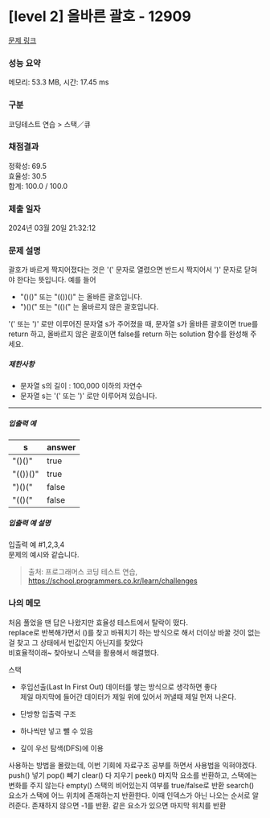 # [level 2] 올바른 괄호 - 12909 

[문제 링크](https://school.programmers.co.kr/learn/courses/30/lessons/12909) 

### 성능 요약

메모리: 53.3 MB, 시간: 17.45 ms

### 구분

코딩테스트 연습 > 스택／큐

### 채점결과

정확성: 69.5<br/>효율성: 30.5<br/>합계: 100.0 / 100.0

### 제출 일자

2024년 03월 20일 21:32:12

### 문제 설명

<p>괄호가 바르게 짝지어졌다는 것은 '(' 문자로 열렸으면 반드시 짝지어서 ')' 문자로 닫혀야 한다는 뜻입니다. 예를 들어</p>

<ul>
<li>"()()" 또는 "(())()" 는 올바른 괄호입니다.</li>
<li>")()(" 또는 "(()(" 는 올바르지 않은 괄호입니다.</li>
</ul>

<p>'(' 또는 ')' 로만 이루어진 문자열 s가 주어졌을 때, 문자열 s가 올바른 괄호이면 true를 return 하고, 올바르지 않은 괄호이면 false를 return 하는 solution 함수를 완성해 주세요.</p>

<h5>제한사항</h5>

<ul>
<li>문자열 s의 길이 : 100,000 이하의 자연수</li>
<li>문자열 s는 '(' 또는 ')' 로만 이루어져 있습니다.</li>
</ul>

<hr>

<h5>입출력 예</h5>
<table class="table">
        <thead><tr>
<th>s</th>
<th>answer</th>
</tr>
</thead>
        <tbody><tr>
<td>"()()"</td>
<td>true</td>
</tr>
<tr>
<td>"(())()"</td>
<td>true</td>
</tr>
<tr>
<td>")()("</td>
<td>false</td>
</tr>
<tr>
<td>"(()("</td>
<td>false</td>
</tr>
</tbody>
      </table>
<h5>입출력 예 설명</h5>

<p>입출력 예 #1,2,3,4<br>
문제의 예시와 같습니다.</p>


> 출처: 프로그래머스 코딩 테스트 연습, https://school.programmers.co.kr/learn/challenges


### 나의 메모
처음 풀었을 땐 답은 나왔지만 효율성 테스트에서 탈락이 떴다.<br>
replace로 반복해가면서 ()를 찾고 바꿔치기 하는 방식으로 해서 더이상 바꿀 것이 없는 걸 찾고 그 상태에서 빈값인지 아닌지를 찾았다<br>
비효율적이래~
찾아보니 스택을 활용해서 해결했다.<br>

스택<br>
 - 후입선출(Last In First Out)
데이터를 쌓는 방식으로 생각하면 좋다<br>
제일 마지막에 들어간 데이터가 제일 위에 있어서 꺼낼때 제일 먼저 나온다.<br>

- 단방향 입출력 구조
- 하나씩만 넣고 뺄 수 있음
- 깊이 우선 탐색(DFS)에 이용
  
사용하는 방법을 몰랐는데, 이번 기회에 자료구조 공부를 하면서 사용법을 익혀야겠다.<br>
push() 넣기
pop() 빼기
clear() 다 지우기
peek() 마지막 요소를 반환하고, 스택에는 변화를 주지 않는다
empty() 스택의 비어있는지 여부를 true/false로 반환
search() 요소가 스택에 어느 위치에 존재하는지 반환한다. 이때 인덱스가 아닌 나오는 순서로 알려준다. 존재하지 않으면 -1를 반환. 같은 요소가 있으면 마지막 위치를 반환

